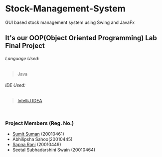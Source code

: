 # Stock-Management-System
GUI based stock management system using Swing and JavaFx

## It's our OOP(Object Oriented Programming) Lab Final Project

###### Language Used:
> Java
###### IDE Used:
> [IntelliJ IDEA](https://www.jetbrains.com/idea/)

<br />






### Project Members (Reg. No.)
* [Sumit Suman](https://github.com/Sumit6258) (20010461)
* Abhilipsha Sahoo(20010445)
* [Sapna Rani](https://github.com/Sapna35) (20010449)
* Seetal Subhadarshini Swain (20010464)
